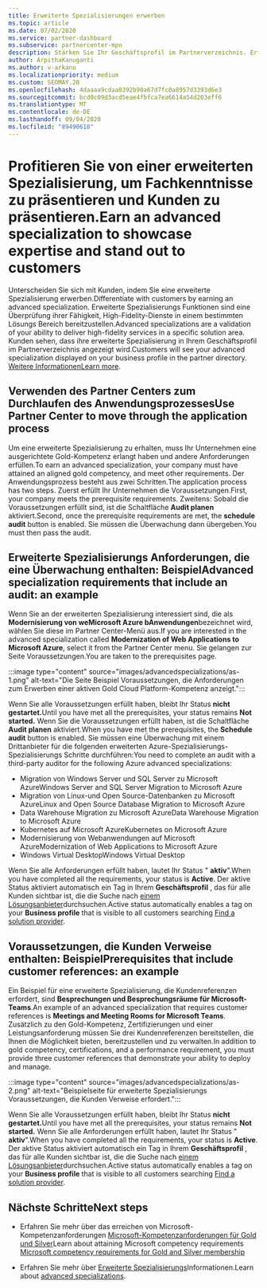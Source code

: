 ```yaml
---
title: Erweiterte Spezialisierungen erwerben
ms.topic: article
ms.date: 07/02/2020
ms.service: partner-dashboard
ms.subservice: partnercenter-mpn
description: Stärken Sie Ihr Geschäftsprofil im Partnerverzeichnis. Erfahren Sie, wie Sie erweiterte Spezialisierungs-und Gold-und Silber-Kompetenzen erwerben.
author: ArpithaKanuganti
ms.author: v-arkanu
ms.localizationpriority: medium
ms.custom: SEOMAY.20
ms.openlocfilehash: 4daaaa9cdaa0392b90a67d7fc0a8957d3393d6e3
ms.sourcegitcommit: bcd0c09d3acd5eae4fbfca7ea6614a54d203eff6
ms.translationtype: MT
ms.contentlocale: de-DE
ms.lasthandoff: 09/04/2020
ms.locfileid: "89490618"
---
```

# <a name="earn-an-advanced-specialization-to-showcase-expertise-and-stand-out-to-customers"></a><span data-ttu-id="13fff-104">Profitieren Sie von einer erweiterten Spezialisierung, um Fachkenntnisse zu präsentieren und Kunden zu präsentieren.</span><span class="sxs-lookup"><span data-stu-id="13fff-104">Earn an advanced specialization to showcase expertise and stand out to customers</span></span> 

<span data-ttu-id="13fff-105">Unterscheiden Sie sich mit Kunden, indem Sie eine erweiterte Spezialisierung erwerben.</span><span class="sxs-lookup"><span data-stu-id="13fff-105">Differentiate with customers by earning an advanced specialization.</span></span> <span data-ttu-id="13fff-106">Erweiterte Spezialisierungs Funktionen sind eine Überprüfung ihrer Fähigkeit, High-Fidelity-Dienste in einem bestimmten Lösungs Bereich bereitzustellen.</span><span class="sxs-lookup"><span data-stu-id="13fff-106">Advanced specializations are a validation of your ability to deliver high-fidelity services in a specific solution area.</span></span> <span data-ttu-id="13fff-107">Kunden sehen, dass ihre erweiterte Spezialisierung in Ihrem Geschäftsprofil im Partnerverzeichnis angezeigt wird.</span><span class="sxs-lookup"><span data-stu-id="13fff-107">Customers will see your advanced specialization displayed on your business profile in the partner directory.</span></span> <span data-ttu-id="13fff-108">[Weitere Informationen](https://partner.microsoft.com/membership/advanced-specialization)</span><span class="sxs-lookup"><span data-stu-id="13fff-108">[Learn more](https://partner.microsoft.com/membership/advanced-specialization).</span></span>

## <a name="use-partner-center-to-move-through-the-application-process"></a><span data-ttu-id="13fff-109">Verwenden des Partner Centers zum Durchlaufen des Anwendungsprozesses</span><span class="sxs-lookup"><span data-stu-id="13fff-109">Use Partner Center to move through the application process</span></span>

<span data-ttu-id="13fff-110">Um eine erweiterte Spezialisierung zu erhalten, muss Ihr Unternehmen eine ausgerichtete Gold-Kompetenz erlangt haben und andere Anforderungen erfüllen.</span><span class="sxs-lookup"><span data-stu-id="13fff-110">To earn an advanced specialization, your company must have attained an aligned gold competency, and meet other requirements.</span></span> <span data-ttu-id="13fff-111">Der Anwendungsprozess besteht aus zwei Schritten.</span><span class="sxs-lookup"><span data-stu-id="13fff-111">The application process has two steps.</span></span> <span data-ttu-id="13fff-112">Zuerst erfüllt Ihr Unternehmen die Voraussetzungen.</span><span class="sxs-lookup"><span data-stu-id="13fff-112">First, your company meets the prerequisite requirements.</span></span> <span data-ttu-id="13fff-113">Zweitens: Sobald die Voraussetzungen erfüllt sind, ist die Schaltfläche **Audit planen** aktiviert.</span><span class="sxs-lookup"><span data-stu-id="13fff-113">Second, once the prerequisite requirements are met, the **schedule audit** button is enabled.</span></span> <span data-ttu-id="13fff-114">Sie müssen die Überwachung dann übergeben.</span><span class="sxs-lookup"><span data-stu-id="13fff-114">You must then pass the audit.</span></span> 

## <a name="advanced-specialization-requirements-that-include-an-audit-an-example"></a><span data-ttu-id="13fff-115">Erweiterte Spezialisierungs Anforderungen, die eine Überwachung enthalten: Beispiel</span><span class="sxs-lookup"><span data-stu-id="13fff-115">Advanced specialization requirements that include an audit: an example</span></span>

<span data-ttu-id="13fff-116">Wenn Sie an der erweiterten Spezialisierung interessiert sind, die als **Modernisierung von weMicrosoft Azure bAnwendungen**bezeichnet wird, wählen Sie diese im Partner Center-Menü aus.</span><span class="sxs-lookup"><span data-stu-id="13fff-116">If you are interested in the advanced specialization called **Modernization of Web Applications to Microsoft Azure**, select it from the Partner Center menu.</span></span> <span data-ttu-id="13fff-117">Sie gelangen zur Seite Voraussetzungen.</span><span class="sxs-lookup"><span data-stu-id="13fff-117">You are taken to the prerequisites page.</span></span>

:::image type="content" source="images/advancedspecializations/as-1.png" alt-text="Die Seite Beispiel Voraussetzungen, die Anforderungen zum Erwerben einer aktiven Gold Cloud Platform-Kompetenz anzeigt.":::


<span data-ttu-id="13fff-119">Wenn Sie alle Voraussetzungen erfüllt haben, bleibt Ihr Status **nicht gestartet.**</span><span class="sxs-lookup"><span data-stu-id="13fff-119">Until you have met all the prerequisites, your status remains **Not started.**</span></span> <span data-ttu-id="13fff-120">Wenn Sie die Voraussetzungen erfüllt haben, ist die Schaltfläche **Audit planen** aktiviert.</span><span class="sxs-lookup"><span data-stu-id="13fff-120">When you have met the prerequisites, the **Schedule audit** button is enabled.</span></span> <span data-ttu-id="13fff-121">Sie müssen eine Überwachung mit einem Drittanbieter für die folgenden erweiterten Azure-Spezialisierungs-Spezialisierungs Schritte durchführen:</span><span class="sxs-lookup"><span data-stu-id="13fff-121">You need to complete an audit with a third-party auditor for the following Azure advanced specializations:</span></span>
 
- <span data-ttu-id="13fff-122">Migration von Windows Server und SQL Server zu Microsoft Azure</span><span class="sxs-lookup"><span data-stu-id="13fff-122">Windows Server and SQL Server Migration to Microsoft Azure</span></span>
- <span data-ttu-id="13fff-123">Migration von Linux-und Open Source-Datenbanken zu Microsoft Azure</span><span class="sxs-lookup"><span data-stu-id="13fff-123">Linux and Open Source Database Migration to Microsoft Azure</span></span>
- <span data-ttu-id="13fff-124">Data Warehouse Migration zu Microsoft Azure</span><span class="sxs-lookup"><span data-stu-id="13fff-124">Data Warehouse Migration to Microsoft Azure</span></span>
- <span data-ttu-id="13fff-125">Kubernetes auf Microsoft Azure</span><span class="sxs-lookup"><span data-stu-id="13fff-125">Kubernetes on Microsoft Azure</span></span>
- <span data-ttu-id="13fff-126">Modernisierung von Webanwendungen auf Microsoft Azure</span><span class="sxs-lookup"><span data-stu-id="13fff-126">Modernization of Web Applications to Microsoft Azure</span></span>
- <span data-ttu-id="13fff-127">Windows Virtual Desktop</span><span class="sxs-lookup"><span data-stu-id="13fff-127">Windows Virtual Desktop</span></span>


<span data-ttu-id="13fff-128">Wenn Sie alle Anforderungen erfüllt haben, lautet Ihr Status " **aktiv**".</span><span class="sxs-lookup"><span data-stu-id="13fff-128">When you have completed all the requirements, your status is **Active**.</span></span> <span data-ttu-id="13fff-129">Der aktive Status aktiviert automatisch ein Tag in Ihrem **Geschäftsprofil** , das für alle Kunden sichtbar ist, die die Suche nach [einem Lösungsanbieter](https://www.microsoft.com/solution-providers/home)durchsuchen.</span><span class="sxs-lookup"><span data-stu-id="13fff-129">Active status automatically enables a tag on your **Business profile** that is visible to all customers searching [Find a solution provider](https://www.microsoft.com/solution-providers/home).</span></span>

## <a name="prerequisites-that-include-customer-references-an-example"></a><span data-ttu-id="13fff-130">Voraussetzungen, die Kunden Verweise enthalten: Beispiel</span><span class="sxs-lookup"><span data-stu-id="13fff-130">Prerequisites that include customer references: an example</span></span>

<span data-ttu-id="13fff-131">Ein Beispiel für eine erweiterte Spezialisierung, die Kundenreferenzen erfordert, sind **Besprechungen und Besprechungsräume für Microsoft-Teams**.</span><span class="sxs-lookup"><span data-stu-id="13fff-131">An example of an advanced specialization that requires customer references is **Meetings and Meeting Rooms for Microsoft Teams**.</span></span> <span data-ttu-id="13fff-132">Zusätzlich zu den Gold-Kompetenz, Zertifizierungen und einer Leistungsanforderung müssen Sie drei Kundenreferenzen bereitstellen, die Ihnen die Möglichkeit bieten, bereitzustellen und zu verwalten.</span><span class="sxs-lookup"><span data-stu-id="13fff-132">In addition to gold competency, certifications, and a performance requirement, you must provide three customer references that demonstrate your ability to deploy and manage.</span></span>

:::image type="content" source="images/advancedspecializations/as-2.png" alt-text="Beispielseite für erweiterte Spezialisierungs Voraussetzungen, die Kunden Verweise erfordert.":::

<span data-ttu-id="13fff-134">Wenn Sie alle Voraussetzungen erfüllt haben, bleibt Ihr Status **nicht gestartet.**</span><span class="sxs-lookup"><span data-stu-id="13fff-134">Until you have met all the prerequisites, your status remains **Not started.**</span></span> <span data-ttu-id="13fff-135">Wenn Sie alle Anforderungen erfüllt haben, lautet Ihr Status " **aktiv**".</span><span class="sxs-lookup"><span data-stu-id="13fff-135">When you have completed all the requirements, your status is **Active**.</span></span> <span data-ttu-id="13fff-136">Der aktive Status aktiviert automatisch ein Tag in Ihrem **Geschäftsprofil** , das für alle Kunden sichtbar ist, die die Suche nach [einem Lösungsanbieter](https://www.microsoft.com/solution-providers/home)durchsuchen.</span><span class="sxs-lookup"><span data-stu-id="13fff-136">Active status automatically enables a tag on your **Business profile** that is visible to all customers searching [Find a solution provider](https://www.microsoft.com/solution-providers/home).</span></span>

## <a name="next-steps"></a><span data-ttu-id="13fff-137">Nächste Schritte</span><span class="sxs-lookup"><span data-stu-id="13fff-137">Next steps</span></span>

- <span data-ttu-id="13fff-138">Erfahren Sie mehr über das erreichen von Microsoft-Kompetenzanforderungen [Microsoft-Kompetenzanforderungen für Gold und Silver](learn-about-competencies.md)</span><span class="sxs-lookup"><span data-stu-id="13fff-138">Learn about attaining Microsoft competency requirements [Microsoft competency requirements for Gold and Silver membership](learn-about-competencies.md)</span></span>

- <span data-ttu-id="13fff-139">Erfahren Sie mehr über [Erweiterte Spezialisierungs](https://partner.microsoft.com/membership/advanced-specialization)Informationen.</span><span class="sxs-lookup"><span data-stu-id="13fff-139">Learn about [advanced specializations](https://partner.microsoft.com/membership/advanced-specialization).</span></span>
